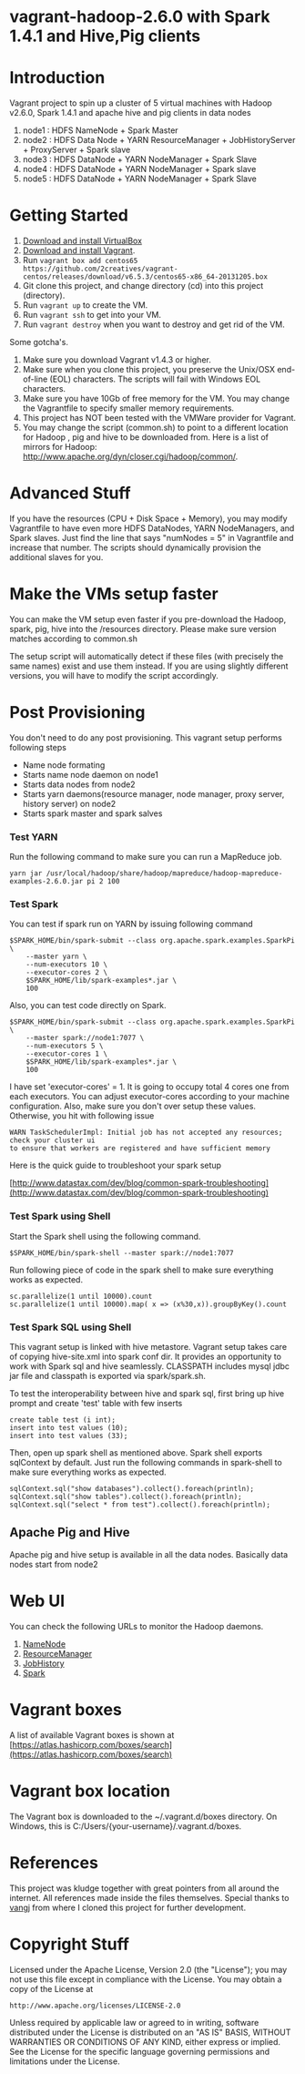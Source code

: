 vagrant-hadoop-2.6.0 with Spark 1.4.1 and Hive,Pig clients
==========================================================

Introduction
============

Vagrant project to spin up a cluster of 5 virtual machines with Hadoop v2.6.0, Spark 1.4.1 and apache hive and pig clients in data nodes

1.	node1 : HDFS NameNode + Spark Master
2.	node2 : HDFS Data Node + YARN ResourceManager + JobHistoryServer + ProxyServer + Spark slave
3.	node3 : HDFS DataNode + YARN NodeManager + Spark Slave
4.	node4 : HDFS DataNode + YARN NodeManager + Spark slave
5.	node5 : HDFS DataNode + YARN NodeManager + Spark Slave

Getting Started
===============

1.	[Download and install VirtualBox](https://www.virtualbox.org/wiki/Downloads)
2.	[Download and install Vagrant](http://www.vagrantup.com/downloads.html).
3.	Run `vagrant box add centos65 https://github.com/2creatives/vagrant-centos/releases/download/v6.5.3/centos65-x86_64-20131205.box`
4.	Git clone this project, and change directory (cd) into this project (directory).
5.	Run `vagrant up` to create the VM.
6.	Run `vagrant ssh` to get into your VM.
7.	Run `vagrant destroy` when you want to destroy and get rid of the VM.

Some gotcha's.

1.	Make sure you download Vagrant v1.4.3 or higher.
2.	Make sure when you clone this project, you preserve the Unix/OSX end-of-line (EOL) characters. The scripts will fail with Windows EOL characters.
3.	Make sure you have 10Gb of free memory for the VM. You may change the Vagrantfile to specify smaller memory requirements.
4.	This project has NOT been tested with the VMWare provider for Vagrant.
5.	You may change the script (common.sh) to point to a different location for Hadoop , pig and hive to be downloaded from. Here is a list of mirrors for Hadoop: http://www.apache.org/dyn/closer.cgi/hadoop/common/.

Advanced Stuff
==============

If you have the resources (CPU + Disk Space + Memory), you may modify Vagrantfile to have even more HDFS DataNodes, YARN NodeManagers, and Spark slaves. Just find the line that says "numNodes = 5" in Vagrantfile and increase that number. The scripts should dynamically provision the additional slaves for you.

Make the VMs setup faster
=========================

You can make the VM setup even faster if you pre-download the Hadoop, spark, pig, hive into the /resources directory. Please make sure version matches according to common.sh

The setup script will automatically detect if these files (with precisely the same names) exist and use them instead. If you are using slightly different versions, you will have to modify the script accordingly.

Post Provisioning
=================

You don't need to do any post provisioning. This vagrant setup performs following steps

-	Name node formating
-	Starts name node daemon on node1
-	Starts data nodes from node2
-	Starts yarn daemons(resource manager, node manager, proxy server, history server) on node2
-	Starts spark master and spark salves

### Test YARN

Run the following command to make sure you can run a MapReduce job.

```
yarn jar /usr/local/hadoop/share/hadoop/mapreduce/hadoop-mapreduce-examples-2.6.0.jar pi 2 100
```

### Test Spark

You can test if spark run on YARN by issuing following command

```
$SPARK_HOME/bin/spark-submit --class org.apache.spark.examples.SparkPi \
    --master yarn \
    --num-executors 10 \
    --executor-cores 2 \
    $SPARK_HOME/lib/spark-examples*.jar \
    100
```

Also, you can test code directly on Spark.

```
$SPARK_HOME/bin/spark-submit --class org.apache.spark.examples.SparkPi \
    --master spark://node1:7077 \
    --num-executors 5 \
    --executor-cores 1 \
    $SPARK_HOME/lib/spark-examples*.jar \
    100
```

I have set 'executor-cores' = 1. It is going to occupy total 4 cores one from each executors. You can adjust executor-cores according to your machine configuration. Also, make sure you don't over setup these values. Otherwise, you hit with following issue

```
WARN TaskSchedulerImpl: Initial job has not accepted any resources; check your cluster ui
to ensure that workers are registered and have sufficient memory
```

Here is the quick guide to troubleshoot your spark setup

[http://www.datastax.com/dev/blog/common-spark-troubleshooting](http://www.datastax.com/dev/blog/common-spark-troubleshooting)

### Test Spark using Shell

Start the Spark shell using the following command.

```
$SPARK_HOME/bin/spark-shell --master spark://node1:7077
```

Run following piece of code in the spark shell to make sure everything works as expected.

```
sc.parallelize(1 until 10000).count
sc.parallelize(1 until 10000).map( x => (x%30,x)).groupByKey().count
```

### Test Spark SQL using Shell

This vagrant setup is linked with hive metastore. Vagrant setup takes care of copying hive-site.xml into spark conf dir. It provides an opportunity to work with Spark sql and hive seamlessly. CLASSPATH includes mysql jdbc jar file and classpath is exported via spark/spark.sh.

To test the interoperability between hive and spark sql, first bring up hive prompt and create 'test' table with few inserts

```
create table test (i int);
insert into test values (10);
insert into test values (33);

```

Then, open up spark shell as mentioned above. Spark shell exports sqlContext by default. Just run the following commands in spark-shell to make sure everything works as expected.

```
sqlContext.sql("show databases").collect().foreach(println);
sqlContext.sql("show tables").collect().foreach(println);
sqlContext.sql("select * from test").collect().foreach(println);
```

Apache Pig and Hive
-------------------

Apache pig and hive setup is available in all the data nodes. Basically data nodes start from node2

Web UI
======

You can check the following URLs to monitor the Hadoop daemons.

1.	[NameNode](http://10.211.55.101:50070/dfshealth.html)
2.	[ResourceManager](http://10.211.55.102:8088/cluster)
3.	[JobHistory](http://10.211.55.102:19888/jobhistory)
4.	[Spark](http://10.211.55.101:8080)

Vagrant boxes
=============

A list of available Vagrant boxes is shown at [https://atlas.hashicorp.com/boxes/search](https://atlas.hashicorp.com/boxes/search)

Vagrant box location
====================

The Vagrant box is downloaded to the ~/.vagrant.d/boxes directory. On Windows, this is C:/Users/{your-username}/.vagrant.d/boxes.

References
==========

This project was kludge together with great pointers from all around the internet. All references made inside the files themselves. Special thanks to [vangj](https://github.com/vangj/vagrant-hadoop-2.4.1-spark-1.0.1) from where I cloned this project for further development.

Copyright Stuff
===============

Licensed under the Apache License, Version 2.0 (the "License"); you may not use this file except in compliance with the License. You may obtain a copy of the License at

```
http://www.apache.org/licenses/LICENSE-2.0
```

Unless required by applicable law or agreed to in writing, software distributed under the License is distributed on an "AS IS" BASIS, WITHOUT WARRANTIES OR CONDITIONS OF ANY KIND, either express or implied. See the License for the specific language governing permissions and limitations under the License.

